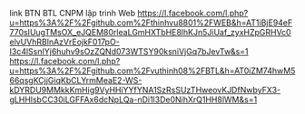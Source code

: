 link BTN BTL CNPM lập trinh Web
https://l.facebook.com/l.php?u=https%3A%2F%2Fgithub.com%2Fthinhvu8801%2FWEB&h=AT1iBjE94eF770sIUugTMsOX_eJQEM80rleaLGmHXTbHE8lhKJn5JiUaf_zyxHZpGRHVc0elvUVhRBlnAzVrEojkF017pO-I3c4lSsnIYj6huhv9sOzZQNd073WTSY90ksniVjGq7bJevTw&s=1
https://l.facebook.com/l.php?u=https%3A%2F%2Fgithub.com%2Fvuthinh08%2FBTL&h=AT0iZM74hwM566qsgKCjjGiqKbCLYrmMeaE2-WS-kDYRDU9MMkkKmHig9VyHHiYYfYNA1SzRsSUzTHweovKJDfNwbyFX3-gLHHlsbCC30iLGFFAx6dcNpLQa-nDi1l3De0NihXrQ1HH8lWM&s=1
